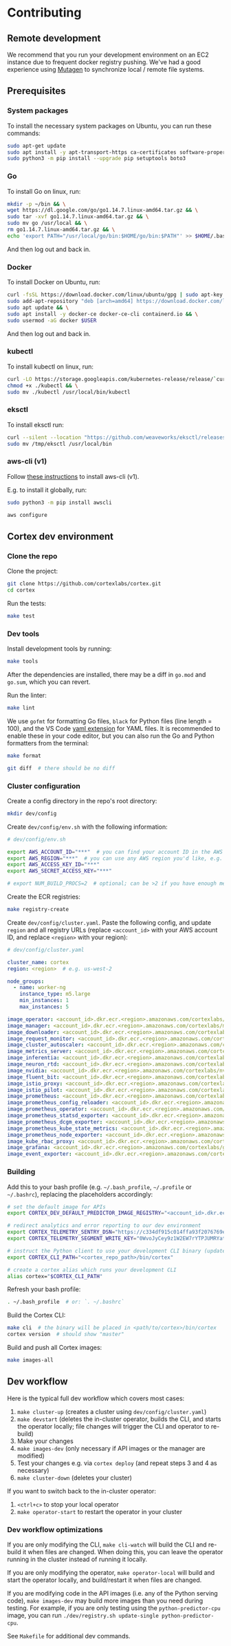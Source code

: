 # Contributing

## Remote development

We recommend that you run your development environment on an EC2 instance due to frequent docker registry pushing. We've had a good experience using [Mutagen](https://mutagen.io/documentation/introduction) to synchronize local / remote file systems.

## Prerequisites

### System packages

To install the necessary system packages on Ubuntu, you can run these commands:

```bash
sudo apt-get update
sudo apt install -y apt-transport-https ca-certificates software-properties-common gnupg-agent curl zip python3 python3-pip python3-dev build-essential jq tree
sudo python3 -m pip install --upgrade pip setuptools boto3
```

### Go

To install Go on linux, run:

```bash
mkdir -p ~/bin && \
wget https://dl.google.com/go/go1.14.7.linux-amd64.tar.gz && \
sudo tar -xvf go1.14.7.linux-amd64.tar.gz && \
sudo mv go /usr/local && \
rm go1.14.7.linux-amd64.tar.gz && \
echo 'export PATH="/usr/local/go/bin:$HOME/go/bin:$PATH"' >> $HOME/.bashrc
```

And then log out and back in.

### Docker

To install Docker on Ubuntu, run:

```bash
curl -fsSL https://download.docker.com/linux/ubuntu/gpg | sudo apt-key add - && \
sudo add-apt-repository "deb [arch=amd64] https://download.docker.com/linux/ubuntu $(lsb_release -cs) stable" && \
sudo apt update && \
sudo apt install -y docker-ce docker-ce-cli containerd.io && \
sudo usermod -aG docker $USER
```

And then log out and back in.

### kubectl

To install kubectl on linux, run:

```bash
curl -LO https://storage.googleapis.com/kubernetes-release/release/`curl -s https://storage.googleapis.com/kubernetes-release/release/stable.txt`/bin/linux/amd64/kubectl && \
chmod +x ./kubectl && \
sudo mv ./kubectl /usr/local/bin/kubectl
```

### eksctl

To install eksctl run:

```bash
curl --silent --location "https://github.com/weaveworks/eksctl/releases/latest/download/eksctl_$(uname -s)_amd64.tar.gz" | tar xz -C /tmp && \
sudo mv /tmp/eksctl /usr/local/bin
```

### aws-cli (v1)

Follow [these instructions](https://github.com/aws/aws-cli#installation) to install aws-cli (v1).

E.g. to install it globally, run:

```bash
sudo python3 -m pip install awscli

aws configure
```

## Cortex dev environment

### Clone the repo

Clone the project:

```bash
git clone https://github.com/cortexlabs/cortex.git
cd cortex
```

Run the tests:

```bash
make test
```

### Dev tools

Install development tools by running:

```bash
make tools
```

After the dependencies are installed, there may be a diff in `go.mod` and `go.sum`, which you can revert.

Run the linter:

```bash
make lint
```

We use `gofmt` for formatting Go files, `black` for Python files (line length = 100), and the VS Code [yaml extension](https://marketplace.visualstudio.com/items?itemName=redhat.vscode-yaml) for YAML files. It is recommended to enable these in your code editor, but you can also run the Go and Python formatters from the terminal:

```bash
make format

git diff  # there should be no diff
```

### Cluster configuration

Create a config directory in the repo's root directory:

```bash
mkdir dev/config
```

Create `dev/config/env.sh` with the following information:

```bash
# dev/config/env.sh

export AWS_ACCOUNT_ID="***"  # you can find your account ID in the AWS web console; here is an example: 764403040417
export AWS_REGION="***"  # you can use any AWS region you'd like, e.g. "us-west-2"
export AWS_ACCESS_KEY_ID="***"
export AWS_SECRET_ACCESS_KEY="***"

# export NUM_BUILD_PROCS=2  # optional; can be >2 if you have enough memory
```

Create the ECR registries:

```bash
make registry-create
```

Create `dev/config/cluster.yaml`. Paste the following config, and update `region` and all registry URLs (replace `<account_id>` with your AWS account ID, and replace `<region>` with your region):

```yaml
# dev/config/cluster.yaml

cluster_name: cortex
region: <region>  # e.g. us-west-2

node_groups:
  - name: worker-ng
    instance_type: m5.large
    min_instances: 1
    max_instances: 5

image_operator: <account_id>.dkr.ecr.<region>.amazonaws.com/cortexlabs/operator:master
image_manager: <account_id>.dkr.ecr.<region>.amazonaws.com/cortexlabs/manager:master
image_downloader: <account_id>.dkr.ecr.<region>.amazonaws.com/cortexlabs/downloader:master
image_request_monitor: <account_id>.dkr.ecr.<region>.amazonaws.com/cortexlabs/request-monitor:master
image_cluster_autoscaler: <account_id>.dkr.ecr.<region>.amazonaws.com/cortexlabs/cluster-autoscaler:master
image_metrics_server: <account_id>.dkr.ecr.<region>.amazonaws.com/cortexlabs/metrics-server:master
image_inferentia: <account_id>.dkr.ecr.<region>.amazonaws.com/cortexlabs/inferentia:master
image_neuron_rtd: <account_id>.dkr.ecr.<region>.amazonaws.com/cortexlabs/neuron-rtd:master
image_nvidia: <account_id>.dkr.ecr.<region>.amazonaws.com/cortexlabs/nvidia:master
image_fluent_bit: <account_id>.dkr.ecr.<region>.amazonaws.com/cortexlabs/fluent-bit:master
image_istio_proxy: <account_id>.dkr.ecr.<region>.amazonaws.com/cortexlabs/istio-proxy:master
image_istio_pilot: <account_id>.dkr.ecr.<region>.amazonaws.com/cortexlabs/istio-pilot:master
image_prometheus: <account_id>.dkr.ecr.<region>.amazonaws.com/cortexlabs/prometheus:master
image_prometheus_config_reloader: <account_id>.dkr.ecr.<region>.amazonaws.com/cortexlabs/prometheus-config-reloader:master
image_prometheus_operator: <account_id>.dkr.ecr.<region>.amazonaws.com/cortexlabs/prometheus-operator:master
image_prometheus_statsd_exporter: <account_id>.dkr.ecr.<region>.amazonaws.com/cortexlabs/prometheus-statsd-exporter:master
image_prometheus_dcgm_exporter: <account_id>.dkr.ecr.<region>.amazonaws.com/cortexlabs/prometheus-dcgm-exporter:master
image_prometheus_kube_state_metrics: <account_id>.dkr.ecr.<region>.amazonaws.com/cortexlabs/prometheus-kube-state-metrics:master
image_prometheus_node_exporter: <account_id>.dkr.ecr.<region>.amazonaws.com/cortexlabs/prometheus-node-exporter:master
image_kube_rbac_proxy: <account_id>.dkr.ecr.<region>.amazonaws.com/cortexlabs/kube-rbac-proxy:master
image_grafana: <account_id>.dkr.ecr.<region>.amazonaws.com/cortexlabs/grafana:master
image_event_exporter: <account_id>.dkr.ecr.<region>.amazonaws.com/cortexlabs/event-exporter:master
```

### Building

Add this to your bash profile (e.g. `~/.bash_profile`, `~/.profile` or `~/.bashrc`), replacing the placeholders accordingly:

```bash
# set the default image for APIs
export CORTEX_DEV_DEFAULT_PREDICTOR_IMAGE_REGISTRY="<account_id>.dkr.ecr.<region>.amazonaws.com/cortexlabs"

# redirect analytics and error reporting to our dev environment
export CORTEX_TELEMETRY_SENTRY_DSN="https://c334df915c014ffa93f2076769e5b334@sentry.io/1848098"
export CORTEX_TELEMETRY_SEGMENT_WRITE_KEY="0WvoJyCey9z1W2EW7rYTPJUMRYat46dl"

# instruct the Python client to use your development CLI binary (update the path to point to your cortex repo)
export CORTEX_CLI_PATH="<cortex_repo_path>/bin/cortex"

# create a cortex alias which runs your development CLI
alias cortex="$CORTEX_CLI_PATH"
```

Refresh your bash profile:

```bash
. ~/.bash_profile  # or: `. ~/.bashrc`
```

Build the Cortex CLI:

```bash
make cli  # the binary will be placed in <path/to/cortex>/bin/cortex
cortex version  # should show "master"
```

Build and push all Cortex images:

```bash
make images-all
```

## Dev workflow

Here is the typical full dev workflow which covers most cases:

1. `make cluster-up` (creates a cluster using `dev/config/cluster.yaml`)
2. `make devstart` (deletes the in-cluster operator, builds the CLI, and starts the operator locally; file changes will trigger the CLI and operator to re-build)
3. Make your changes
4. `make images-dev` (only necessary if API images or the manager are modified)
5. Test your changes e.g. via `cortex deploy` (and repeat steps 3 and 4 as necessary)
6. `make cluster-down` (deletes your cluster)

If you want to switch back to the in-cluster operator:

1. `<ctrl+c>` to stop your local operator
2. `make operator-start` to restart the operator in your cluster

### Dev workflow optimizations

If you are only modifying the CLI, `make cli-watch` will build the CLI and re-build it when files are changed. When doing this, you can leave the operator running in the cluster instead of running it locally.

If you are only modifying the operator, `make operator-local` will build and start the operator locally, and build/restart it when files are changed.

If you are modifying code in the API images (i.e. any of the Python serving code), `make images-dev` may build more images than you need during testing. For example, if you are only testing using the `python-predictor-cpu` image, you can run `./dev/registry.sh update-single python-predictor-cpu`.

See `Makefile` for additional dev commands.
